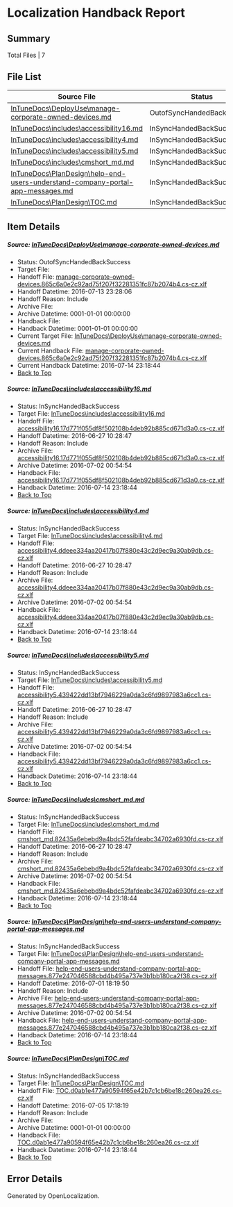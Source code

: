 # <a name='report-top'></a> Localization Handback Report

## Summary
 Total Files | 7

## File List
 Source File | Status | Details 
 ----------- | ------ | ------- 
 [InTuneDocs\DeployUse\manage-corporate-owned-devices.md](https://github.com/Microsoft/IntuneDocs-pr/blob/7d1e61bacb6f095d7d5d585d86cdfc686747717b/InTuneDocs/DeployUse/manage-corporate-owned-devices.md) | OutofSyncHandedBackSuccess | [Details](#d5f13a640849a1dbdd76dd2f7e6af363b78e955e66)
 [InTuneDocs\includes\accessibility16.md](https://github.com/Microsoft/IntuneDocs-pr/blob/56ab8c21f7da490c3bf0d541c7026e2ed84926dd/InTuneDocs/includes/accessibility16.md) | InSyncHandedBackSuccess | [Details](#9052b406bb1f59ee9e9d493b21756da8ea385475567)
 [InTuneDocs\includes\accessibility4.md](https://github.com/Microsoft/IntuneDocs-pr/blob/56ab8c21f7da490c3bf0d541c7026e2ed84926dd/InTuneDocs/includes/accessibility4.md) | InSyncHandedBackSuccess | [Details](#5f5570d77261f22d8f4e391a5fb03feb99c8d8a0576)
 [InTuneDocs\includes\accessibility5.md](https://github.com/Microsoft/IntuneDocs-pr/blob/56ab8c21f7da490c3bf0d541c7026e2ed84926dd/InTuneDocs/includes/accessibility5.md) | InSyncHandedBackSuccess | [Details](#3d53fa1d2138eec864f67b6cb757a300635bc9f5578)
 [InTuneDocs\includes\cmshort_md.md](https://github.com/Microsoft/IntuneDocs-pr/blob/56ab8c21f7da490c3bf0d541c7026e2ed84926dd/InTuneDocs/includes/cmshort_md.md) | InSyncHandedBackSuccess | [Details](#506d830e0cbc622ea3c0637656d5c60c9a6b38f8593)
 [InTuneDocs\PlanDesign\help-end-users-understand-company-portal-app-messages.md](https://github.com/Microsoft/IntuneDocs-pr/blob/79617dd41e51402a73759da792f581028095a2f5/InTuneDocs/PlanDesign/help-end-users-understand-company-portal-app-messages.md) | InSyncHandedBackSuccess | [Details](#40f2ead80326a451dfd59a4969191009dc35deef1141)
 [InTuneDocs\PlanDesign\TOC.md](https://github.com/Microsoft/IntuneDocs-pr/blob/5cd5425af051a5221518c603ef2bc99797f950ad/InTuneDocs/PlanDesign/TOC.md) | InSyncHandedBackSuccess | [Details](#53e9a439f245a6c6561c6330da53fbf943abc8fb1144)

## Item Details
##### <a name='d5f13a640849a1dbdd76dd2f7e6af363b78e955e66'></a> Source: [InTuneDocs\DeployUse\manage-corporate-owned-devices.md](https://github.com/Microsoft/IntuneDocs-pr/blob/7d1e61bacb6f095d7d5d585d86cdfc686747717b/InTuneDocs/DeployUse/manage-corporate-owned-devices.md)
* Status: OutofSyncHandedBackSuccess
* Target File: 
* Handoff File: [manage-corporate-owned-devices.865c6a0e2c92ad75f207f32281351fc87b2074b4.cs-cz.xlf](https://github.com/Microsoft/EM.handoff/blob/bebc32f04033924dc99b129d281f4a7d7df1ba7a/ol-handoff/Microsoft/IntuneDocs-pr.cs-cz/master/manage-corporate-owned-devices.865c6a0e2c92ad75f207f32281351fc87b2074b4.cs-cz.xlf)
* Handoff Datetime: 2016-07-13 23:28:06
* Handoff Reason: Include
* Archive File: 
* Archive Datetime: 0001-01-01 00:00:00
* Handback File: 
* Handback Datetime: 0001-01-01 00:00:00
* Current Target File: [InTuneDocs\DeployUse\manage-corporate-owned-devices.md](https://github.com/Microsoft/IntuneDocs-pr.cs-cz/blob/004bf4d79757b69ed32b2d39e2364f460ca65bdc/InTuneDocs/DeployUse/manage-corporate-owned-devices.md)
* Current Handback File: [manage-corporate-owned-devices.865c6a0e2c92ad75f207f32281351fc87b2074b4.cs-cz.xlf](https://github.com/Microsoft/EM.handback/blob/baa2888c1487ecb5ed9d87c33df667629601da03/ol-handback/Microsoft/IntuneDocs-pr.cs-cz/master/manage-corporate-owned-devices.865c6a0e2c92ad75f207f32281351fc87b2074b4.cs-cz.xlf)
* Current Handback Datetime: 2016-07-14 23:18:44
* [Back to Top](#report-top)

##### <a name='9052b406bb1f59ee9e9d493b21756da8ea385475567'></a> Source: [InTuneDocs\includes\accessibility16.md](https://github.com/Microsoft/IntuneDocs-pr/blob/56ab8c21f7da490c3bf0d541c7026e2ed84926dd/InTuneDocs/includes/accessibility16.md)
* Status: InSyncHandedBackSuccess
* Target File: [InTuneDocs\includes\accessibility16.md](https://github.com/Microsoft/IntuneDocs-pr.cs-cz/blob/004bf4d79757b69ed32b2d39e2364f460ca65bdc/InTuneDocs/includes/accessibility16.md)
* Handoff File: [accessibility16.17d771f055df8f502108b4deb92b885cd671d3a0.cs-cz.xlf](https://github.com/Microsoft/EM.handoff/blob/3774776b6d8c533d70c375a1042dac80efce57f3/ol-handoff/Microsoft/IntuneDocs-pr.cs-cz/master/accessibility16.17d771f055df8f502108b4deb92b885cd671d3a0.cs-cz.xlf)
* Handoff Datetime: 2016-06-27 10:28:47
* Handoff Reason: Include
* Archive File: [accessibility16.17d771f055df8f502108b4deb92b885cd671d3a0.cs-cz.xlf](https://github.com/Microsoft/EM.handoff/blob/263e8608869fe91246c5434e4dd1aeb051f8b7c5/ol-handoff/Microsoft/IntuneDocs-pr.cs-cz/master/archive/accessibility16.17d771f055df8f502108b4deb92b885cd671d3a0.cs-cz.xlf)
* Archive Datetime: 2016-07-02 00:54:54
* Handback File: [accessibility16.17d771f055df8f502108b4deb92b885cd671d3a0.cs-cz.xlf](https://github.com/Microsoft/EM.handback/blob/baa2888c1487ecb5ed9d87c33df667629601da03/ol-handback/Microsoft/IntuneDocs-pr.cs-cz/master/accessibility16.17d771f055df8f502108b4deb92b885cd671d3a0.cs-cz.xlf)
* Handback Datetime: 2016-07-14 23:18:44
* [Back to Top](#report-top)

##### <a name='5f5570d77261f22d8f4e391a5fb03feb99c8d8a0576'></a> Source: [InTuneDocs\includes\accessibility4.md](https://github.com/Microsoft/IntuneDocs-pr/blob/56ab8c21f7da490c3bf0d541c7026e2ed84926dd/InTuneDocs/includes/accessibility4.md)
* Status: InSyncHandedBackSuccess
* Target File: [InTuneDocs\includes\accessibility4.md](https://github.com/Microsoft/IntuneDocs-pr.cs-cz/blob/004bf4d79757b69ed32b2d39e2364f460ca65bdc/InTuneDocs/includes/accessibility4.md)
* Handoff File: [accessibility4.ddeee334aa20417b07f880e43c2d9ec9a30ab9db.cs-cz.xlf](https://github.com/Microsoft/EM.handoff/blob/3774776b6d8c533d70c375a1042dac80efce57f3/ol-handoff/Microsoft/IntuneDocs-pr.cs-cz/master/accessibility4.ddeee334aa20417b07f880e43c2d9ec9a30ab9db.cs-cz.xlf)
* Handoff Datetime: 2016-06-27 10:28:47
* Handoff Reason: Include
* Archive File: [accessibility4.ddeee334aa20417b07f880e43c2d9ec9a30ab9db.cs-cz.xlf](https://github.com/Microsoft/EM.handoff/blob/263e8608869fe91246c5434e4dd1aeb051f8b7c5/ol-handoff/Microsoft/IntuneDocs-pr.cs-cz/master/archive/accessibility4.ddeee334aa20417b07f880e43c2d9ec9a30ab9db.cs-cz.xlf)
* Archive Datetime: 2016-07-02 00:54:54
* Handback File: [accessibility4.ddeee334aa20417b07f880e43c2d9ec9a30ab9db.cs-cz.xlf](https://github.com/Microsoft/EM.handback/blob/baa2888c1487ecb5ed9d87c33df667629601da03/ol-handback/Microsoft/IntuneDocs-pr.cs-cz/master/accessibility4.ddeee334aa20417b07f880e43c2d9ec9a30ab9db.cs-cz.xlf)
* Handback Datetime: 2016-07-14 23:18:44
* [Back to Top](#report-top)

##### <a name='3d53fa1d2138eec864f67b6cb757a300635bc9f5578'></a> Source: [InTuneDocs\includes\accessibility5.md](https://github.com/Microsoft/IntuneDocs-pr/blob/56ab8c21f7da490c3bf0d541c7026e2ed84926dd/InTuneDocs/includes/accessibility5.md)
* Status: InSyncHandedBackSuccess
* Target File: [InTuneDocs\includes\accessibility5.md](https://github.com/Microsoft/IntuneDocs-pr.cs-cz/blob/004bf4d79757b69ed32b2d39e2364f460ca65bdc/InTuneDocs/includes/accessibility5.md)
* Handoff File: [accessibility5.439422dd13bf7946229a0da3c6fd9897983a6cc1.cs-cz.xlf](https://github.com/Microsoft/EM.handoff/blob/3774776b6d8c533d70c375a1042dac80efce57f3/ol-handoff/Microsoft/IntuneDocs-pr.cs-cz/master/accessibility5.439422dd13bf7946229a0da3c6fd9897983a6cc1.cs-cz.xlf)
* Handoff Datetime: 2016-06-27 10:28:47
* Handoff Reason: Include
* Archive File: [accessibility5.439422dd13bf7946229a0da3c6fd9897983a6cc1.cs-cz.xlf](https://github.com/Microsoft/EM.handoff/blob/263e8608869fe91246c5434e4dd1aeb051f8b7c5/ol-handoff/Microsoft/IntuneDocs-pr.cs-cz/master/archive/accessibility5.439422dd13bf7946229a0da3c6fd9897983a6cc1.cs-cz.xlf)
* Archive Datetime: 2016-07-02 00:54:54
* Handback File: [accessibility5.439422dd13bf7946229a0da3c6fd9897983a6cc1.cs-cz.xlf](https://github.com/Microsoft/EM.handback/blob/baa2888c1487ecb5ed9d87c33df667629601da03/ol-handback/Microsoft/IntuneDocs-pr.cs-cz/master/accessibility5.439422dd13bf7946229a0da3c6fd9897983a6cc1.cs-cz.xlf)
* Handback Datetime: 2016-07-14 23:18:44
* [Back to Top](#report-top)

##### <a name='506d830e0cbc622ea3c0637656d5c60c9a6b38f8593'></a> Source: [InTuneDocs\includes\cmshort_md.md](https://github.com/Microsoft/IntuneDocs-pr/blob/56ab8c21f7da490c3bf0d541c7026e2ed84926dd/InTuneDocs/includes/cmshort_md.md)
* Status: InSyncHandedBackSuccess
* Target File: [InTuneDocs\includes\cmshort_md.md](https://github.com/Microsoft/IntuneDocs-pr.cs-cz/blob/004bf4d79757b69ed32b2d39e2364f460ca65bdc/InTuneDocs/includes/cmshort_md.md)
* Handoff File: [cmshort_md.82435a6ebebd9a4bdc52fafdeabc34702a6930fd.cs-cz.xlf](https://github.com/Microsoft/EM.handoff/blob/3774776b6d8c533d70c375a1042dac80efce57f3/ol-handoff/Microsoft/IntuneDocs-pr.cs-cz/master/cmshort_md.82435a6ebebd9a4bdc52fafdeabc34702a6930fd.cs-cz.xlf)
* Handoff Datetime: 2016-06-27 10:28:47
* Handoff Reason: Include
* Archive File: [cmshort_md.82435a6ebebd9a4bdc52fafdeabc34702a6930fd.cs-cz.xlf](https://github.com/Microsoft/EM.handoff/blob/263e8608869fe91246c5434e4dd1aeb051f8b7c5/ol-handoff/Microsoft/IntuneDocs-pr.cs-cz/master/archive/cmshort_md.82435a6ebebd9a4bdc52fafdeabc34702a6930fd.cs-cz.xlf)
* Archive Datetime: 2016-07-02 00:54:54
* Handback File: [cmshort_md.82435a6ebebd9a4bdc52fafdeabc34702a6930fd.cs-cz.xlf](https://github.com/Microsoft/EM.handback/blob/baa2888c1487ecb5ed9d87c33df667629601da03/ol-handback/Microsoft/IntuneDocs-pr.cs-cz/master/cmshort_md.82435a6ebebd9a4bdc52fafdeabc34702a6930fd.cs-cz.xlf)
* Handback Datetime: 2016-07-14 23:18:44
* [Back to Top](#report-top)

##### <a name='40f2ead80326a451dfd59a4969191009dc35deef1141'></a> Source: [InTuneDocs\PlanDesign\help-end-users-understand-company-portal-app-messages.md](https://github.com/Microsoft/IntuneDocs-pr/blob/79617dd41e51402a73759da792f581028095a2f5/InTuneDocs/PlanDesign/help-end-users-understand-company-portal-app-messages.md)
* Status: InSyncHandedBackSuccess
* Target File: [InTuneDocs\PlanDesign\help-end-users-understand-company-portal-app-messages.md](https://github.com/Microsoft/IntuneDocs-pr.cs-cz/blob/004bf4d79757b69ed32b2d39e2364f460ca65bdc/InTuneDocs/PlanDesign/help-end-users-understand-company-portal-app-messages.md)
* Handoff File: [help-end-users-understand-company-portal-app-messages.877e247046588cbd4b495a737e3b1bb180ca2f38.cs-cz.xlf](https://github.com/Microsoft/EM.handoff/blob/9cd34c538eddb09e4827886f1d87f52c2b5787cf/ol-handoff/Microsoft/IntuneDocs-pr.cs-cz/master/help-end-users-understand-company-portal-app-messages.877e247046588cbd4b495a737e3b1bb180ca2f38.cs-cz.xlf)
* Handoff Datetime: 2016-07-01 18:19:50
* Handoff Reason: Include
* Archive File: [help-end-users-understand-company-portal-app-messages.877e247046588cbd4b495a737e3b1bb180ca2f38.cs-cz.xlf](https://github.com/Microsoft/EM.handoff/blob/263e8608869fe91246c5434e4dd1aeb051f8b7c5/ol-handoff/Microsoft/IntuneDocs-pr.cs-cz/master/archive/help-end-users-understand-company-portal-app-messages.877e247046588cbd4b495a737e3b1bb180ca2f38.cs-cz.xlf)
* Archive Datetime: 2016-07-02 00:54:54
* Handback File: [help-end-users-understand-company-portal-app-messages.877e247046588cbd4b495a737e3b1bb180ca2f38.cs-cz.xlf](https://github.com/Microsoft/EM.handback/blob/baa2888c1487ecb5ed9d87c33df667629601da03/ol-handback/Microsoft/IntuneDocs-pr.cs-cz/master/help-end-users-understand-company-portal-app-messages.877e247046588cbd4b495a737e3b1bb180ca2f38.cs-cz.xlf)
* Handback Datetime: 2016-07-14 23:18:44
* [Back to Top](#report-top)

##### <a name='53e9a439f245a6c6561c6330da53fbf943abc8fb1144'></a> Source: [InTuneDocs\PlanDesign\TOC.md](https://github.com/Microsoft/IntuneDocs-pr/blob/5cd5425af051a5221518c603ef2bc99797f950ad/InTuneDocs/PlanDesign/TOC.md)
* Status: InSyncHandedBackSuccess
* Target File: [InTuneDocs\PlanDesign\TOC.md](https://github.com/Microsoft/IntuneDocs-pr.cs-cz/blob/004bf4d79757b69ed32b2d39e2364f460ca65bdc/InTuneDocs/PlanDesign/TOC.md)
* Handoff File: [TOC.d0ab1e477a90594f65e42b7c1cb6be18c260ea26.cs-cz.xlf](https://github.com/Microsoft/EM.handoff/blob/80737fe6938aa5cfd71abede0358d0a8d37dc356/ol-handoff/Microsoft/IntuneDocs-pr.cs-cz/master/TOC.d0ab1e477a90594f65e42b7c1cb6be18c260ea26.cs-cz.xlf)
* Handoff Datetime: 2016-07-05 17:18:19
* Handoff Reason: Include
* Archive File: 
* Archive Datetime: 0001-01-01 00:00:00
* Handback File: [TOC.d0ab1e477a90594f65e42b7c1cb6be18c260ea26.cs-cz.xlf](https://github.com/Microsoft/EM.handback/blob/baa2888c1487ecb5ed9d87c33df667629601da03/ol-handback/Microsoft/IntuneDocs-pr.cs-cz/master/TOC.d0ab1e477a90594f65e42b7c1cb6be18c260ea26.cs-cz.xlf)
* Handback Datetime: 2016-07-14 23:18:44
* [Back to Top](#report-top)


## Error Details

Generated by OpenLocalization.
